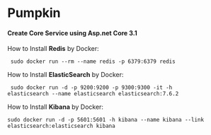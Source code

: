 # Pumpkin
<h4>Create Core Service using Asp.net Core 3.1</h4>

How to Install <b>Redis</b> by Docker:

  <code> sudo docker run --rm --name redis -p 6379:6379 redis </code>

How to Install <b>ElasticSearch</b> by Docker:

  <code> sudo docker run -d -p 9200:9200 -p 9300:9300 -it -h elasticsearch --name elasticsearch elasticsearch:7.6.2 </code>
  
How to Install <b>Kibana</b> by Docker:

  <code>sudo docker run -d -p 5601:5601 -h kibana --name kibana --link elasticsearch:elasticsearch kibana</code>
